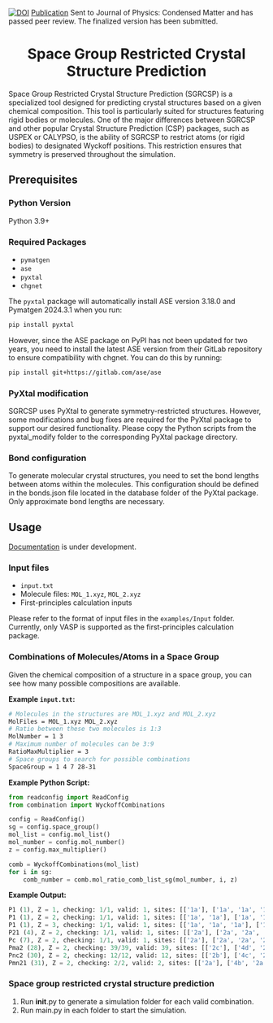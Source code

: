 [![DOI](https://zenodo.org/badge/805911060.svg)](https://zenodo.org/doi/10.5281/zenodo.11838813)
[Publication](https://doi.org/10.48550/arXiv.2407.21337) Sent to Journal of Physics: Condensed Matter and has passed peer review. The finalized version has been submitted.

<h1 align="center">Space Group Restricted Crystal Structure Prediction</h1>

</h4>
Space Group Restricted Crystal Structure Prediction (SGRCSP) is a specialized tool designed for predicting crystal structures based on a given chemical composition. This tool is particularly suited for structures featuring rigid bodies or molecules. One of the major differences between SGRCSP and other popular Crystal Structure Prediction (CSP) packages, such as USPEX or CALYPSO, is the ability of SGRCSP to restrict atoms (or rigid bodies) to designated Wyckoff positions. This restriction ensures that symmetry is preserved throughout the simulation.

## Prerequisites

### Python Version
Python 3.9+

### Required Packages
- `pymatgen`
- `ase`
- `pyxtal`
- `chgnet`

The `pyxtal` package will automatically install ASE version 3.18.0 and Pymatgen 2024.3.1 when you run:
```sh
pip install pyxtal
```
However, since the ASE package on PyPI has not been updated for two years, you need to install the latest ASE version from their GitLab repository to ensure compatibility with chgnet. You can do this by running:
```sh
pip install git+https://gitlab.com/ase/ase
```

### PyXtal modification
SGRCSP uses PyXtal to generate symmetry-restricted structures. However, some modifications and bug fixes are required for the PyXtal package to support our desired functionality. Please copy the Python scripts from the pyxtal_modify folder to the corresponding PyXtal package directory.

### Bond configuration
To generate molecular crystal structures, you need to set the bond lengths between atoms within the molecules. This configuration should be defined in the bonds.json file located in the database folder of the PyXtal package. Only approximate bond lengths are necessary.


## Usage
[Documentation](https://sgrcsp.readthedocs.io/en/latest/) is under development.

### Input files
- `input.txt`
- Molecule files: `MOL_1.xyz`, `MOL_2.xyz`
- First-principles calculation inputs

Please refer to the format of input files in the `examples/Input` folder. Currently, only VASP is supported as the first-principles calculation package.

### Combinations of Molecules/Atoms in a Space Group
Given the chemical composition of a structure in a space group, you can see how many possible compositions are available.

**Example `input.txt`:**
```sh
# Molecules in the structures are MOL_1.xyz and MOL_2.xyz
MolFiles = MOL_1.xyz MOL_2.xyz
# Ratio between these two molecules is 1:3
MolNumber = 1 3
# Maximum number of molecules can be 3:9
RatioMaxMultiplier = 3
# Space groups to search for possible combinations
SpaceGroup = 1 4 7 28-31
```
**Example Python Script:**
```python
from readconfig import ReadConfig
from combination import WyckoffCombinations

config = ReadConfig()
sg = config.space_group()
mol_list = config.mol_list()
mol_number = config.mol_number()
z = config.max_multiplier()

comb = WyckoffCombinations(mol_list)
for i in sg:
    comb_number = comb.mol_ratio_comb_list_sg(mol_number, i, z)
```
**Example Output:**
```python
P1 (1), Z = 1, checking: 1/1, valid: 1, sites: [['1a'], ['1a', '1a', '1a']]                      
P1 (1), Z = 2, checking: 1/1, valid: 1, sites: [['1a', '1a'], ['1a', '1a', '1a', '1a', '1a', '1a']]                      
P1 (1), Z = 3, checking: 1/1, valid: 1, sites: [['1a', '1a', '1a'], ['1a', '1a', '1a', '1a', '1a', '1a', '1a', '1a', '1a']]                      
P21 (4), Z = 2, checking: 1/1, valid: 1, sites: [['2a'], ['2a', '2a', '2a']]                      
Pc (7), Z = 2, checking: 1/1, valid: 1, sites: [['2a'], ['2a', '2a', '2a']]                      
Pma2 (28), Z = 2, checking: 39/39, valid: 39, sites: [['2c'], ['4d', '2c']]                            
Pnc2 (30), Z = 2, checking: 12/12, valid: 12, sites: [['2b'], ['4c', '2b']]                            
Pmn21 (31), Z = 2, checking: 2/2, valid: 2, sites: [['2a'], ['4b', '2a']]  
```

### Space group restricted crystal structure prediction
1.	Run __init__.py to generate a simulation folder for each valid combination.
2.	Run main.py in each folder to start the simulation.
